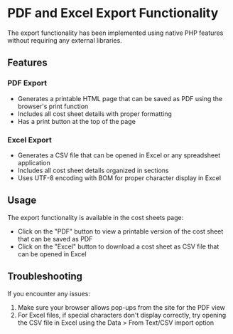 # PDF and Excel Export Functionality

The export functionality has been implemented using native PHP features without requiring any external libraries.

## Features

### PDF Export
- Generates a printable HTML page that can be saved as PDF using the browser's print function
- Includes all cost sheet details with proper formatting
- Has a print button at the top of the page

### Excel Export
- Generates a CSV file that can be opened in Excel or any spreadsheet application
- Includes all cost sheet details organized in sections
- Uses UTF-8 encoding with BOM for proper character display in Excel

## Usage

The export functionality is available in the cost sheets page:
- Click on the "PDF" button to view a printable version of the cost sheet that can be saved as PDF
- Click on the "Excel" button to download a cost sheet as CSV file that can be opened in Excel

## Troubleshooting

If you encounter any issues:

1. Make sure your browser allows pop-ups from the site for the PDF view
2. For Excel files, if special characters don't display correctly, try opening the CSV file in Excel using the Data > From Text/CSV import option